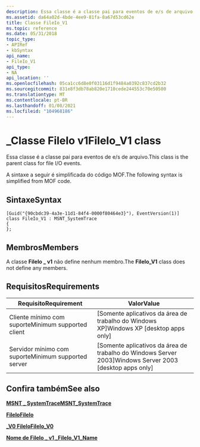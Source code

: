 ```yaml
---
description: Essa classe é a classe pai para eventos de e/s de arquivo. A sintaxe a seguir é simplificada do código MOF.
ms.assetid: da64a02d-4bde-4ee9-81fa-8a67d53cd62e
title: Classe FileIo_V1
ms.topic: reference
ms.date: 05/31/2018
topic_type:
- APIRef
- kbSyntax
api_name:
- FileIo_V1
api_type:
- NA
api_location: ''
ms.openlocfilehash: 05ca1cc6d8e0f03116d1f9484a0392c837cd2b32
ms.sourcegitcommit: 831e8f3db78ab820e1710cede244553c70e50500
ms.translationtype: MT
ms.contentlocale: pt-BR
ms.lasthandoff: 01/08/2021
ms.locfileid: "104968186"
---
```

# <a name="fileio_v1-class"></a><span data-ttu-id="45d52-104">\_Classe FileIo v1</span><span class="sxs-lookup"><span data-stu-id="45d52-104">FileIo\_V1 class</span></span>

<span data-ttu-id="45d52-105">Essa classe é a classe pai para eventos de e/s de arquivo.</span><span class="sxs-lookup"><span data-stu-id="45d52-105">This class is the parent class for file I/O events.</span></span>

<span data-ttu-id="45d52-106">A sintaxe a seguir é simplificada do código MOF.</span><span class="sxs-lookup"><span data-stu-id="45d52-106">The following syntax is simplified from MOF code.</span></span>

## <a name="syntax"></a><span data-ttu-id="45d52-107">Sintaxe</span><span class="sxs-lookup"><span data-stu-id="45d52-107">Syntax</span></span>

``` syntax
[Guid("{90cbdc39-4a3e-11d1-84f4-0000f80464e3}"), EventVersion(1)]
class FileIo_V1 : MSNT_SystemTrace
{
};
```

## <a name="members"></a><span data-ttu-id="45d52-108">Membros</span><span class="sxs-lookup"><span data-stu-id="45d52-108">Members</span></span>

<span data-ttu-id="45d52-109">A classe **FileIo \_ v1** não define nenhum membro.</span><span class="sxs-lookup"><span data-stu-id="45d52-109">The **FileIo\_V1** class does not define any members.</span></span>

## <a name="requirements"></a><span data-ttu-id="45d52-110">Requisitos</span><span class="sxs-lookup"><span data-stu-id="45d52-110">Requirements</span></span>



| <span data-ttu-id="45d52-111">Requisito</span><span class="sxs-lookup"><span data-stu-id="45d52-111">Requirement</span></span> | <span data-ttu-id="45d52-112">Valor</span><span class="sxs-lookup"><span data-stu-id="45d52-112">Value</span></span> |
|-------------------------------------|------------------------------------------------------|
| <span data-ttu-id="45d52-113">Cliente mínimo com suporte</span><span class="sxs-lookup"><span data-stu-id="45d52-113">Minimum supported client</span></span><br/> | <span data-ttu-id="45d52-114">\[Somente aplicativos da área de trabalho do Windows XP\]</span><span class="sxs-lookup"><span data-stu-id="45d52-114">Windows XP \[desktop apps only\]</span></span><br/>          |
| <span data-ttu-id="45d52-115">Servidor mínimo com suporte</span><span class="sxs-lookup"><span data-stu-id="45d52-115">Minimum supported server</span></span><br/> | <span data-ttu-id="45d52-116">\[Somente aplicativos da área de trabalho do Windows Server 2003\]</span><span class="sxs-lookup"><span data-stu-id="45d52-116">Windows Server 2003 \[desktop apps only\]</span></span><br/> |



## <a name="see-also"></a><span data-ttu-id="45d52-117">Confira também</span><span class="sxs-lookup"><span data-stu-id="45d52-117">See also</span></span>

<dl> <dt>

[<span data-ttu-id="45d52-118">**MSNT \_ SystemTrace**</span><span class="sxs-lookup"><span data-stu-id="45d52-118">**MSNT\_SystemTrace**</span></span>](msnt-systemtrace.md)
</dt> <dt>

[<span data-ttu-id="45d52-119">**FileIo**</span><span class="sxs-lookup"><span data-stu-id="45d52-119">**FileIo**</span></span>](fileio.md)
</dt> <dt>

[<span data-ttu-id="45d52-120">**\_V0 FileIo**</span><span class="sxs-lookup"><span data-stu-id="45d52-120">**FileIo\_V0**</span></span>](fileio-v0.md)
</dt> <dt>

[<span data-ttu-id="45d52-121">**Nome de FileIo \_ v1 \_**</span><span class="sxs-lookup"><span data-stu-id="45d52-121">**FileIo\_V1\_Name**</span></span>](fileio-v1-name.md)
</dt> </dl>

 

 




